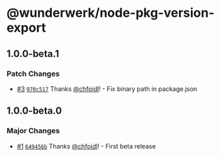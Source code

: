 # @wunderwerk/node-pkg-version-export

## 1.0.0-beta.1

### Patch Changes

- [#3](https://github.com/wunderwerkio/node-pkg-version-export/pull/3) [`970c517`](https://github.com/wunderwerkio/node-pkg-version-export/commit/970c51790533ed2aee6f74bb30681850131d4c30) Thanks [@chfoidl](https://github.com/chfoidl)! - Fix binary path in package.json

## 1.0.0-beta.0

### Major Changes

- [#1](https://github.com/wunderwerkio/node-pkg-version-export/pull/1) [`649456b`](https://github.com/wunderwerkio/node-pkg-version-export/commit/649456bcf367da69f3b70ba5b8318a70cf98fa46) Thanks [@chfoidl](https://github.com/chfoidl)! - First beta release
